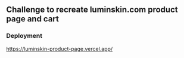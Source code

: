 ## Challenge to recreate luminskin.com product page and cart

### Deployment
https://luminskin-product-page.vercel.app/
